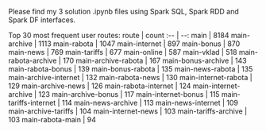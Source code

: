 Please find my 3 solution .ipynb files using Spark SQL, Spark RDD and Spark DF interfaces.

Top 30 most frequent user routes:
route	| count
:-- | --:
main | 8184
main-archive | 1113
main-rabota | 1047
main-internet | 897
main-bonus | 870
main-news | 769
main-tariffs | 677
main-online | 587
main-vklad | 518
main-rabota-archive | 170
main-archive-rabota | 167
main-bonus-archive | 143
main-rabota-bonus | 139
main-bonus-rabota | 135
main-news-rabota | 135
main-archive-internet | 132
main-rabota-news | 130
main-internet-rabota | 129
main-archive-news | 126
main-rabota-internet | 124
main-internet-archive | 123
main-archive-bonus | 117
main-internet-bonus | 115
main-tariffs-internet | 114
main-news-archive | 113
main-news-internet | 109
main-archive-tariffs | 104
main-internet-news | 103
main-tariffs-archive | 103
main-rabota-main | 94
